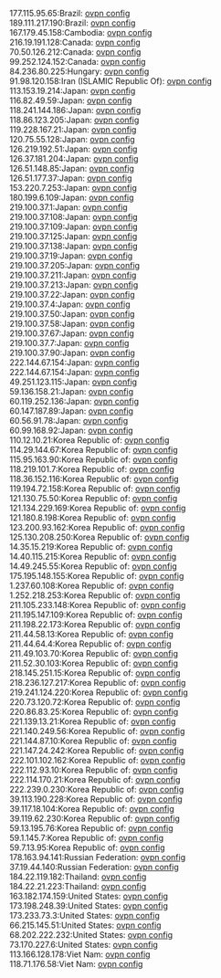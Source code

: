 177.115.95.65:Brazil: [ovpn config](vpn/177_115_95_65.ovpn)  
189.111.217.190:Brazil: [ovpn config](vpn/189_111_217_190.ovpn)  
167.179.45.158:Cambodia: [ovpn config](vpn/167_179_45_158.ovpn)  
216.19.191.128:Canada: [ovpn config](vpn/216_19_191_128.ovpn)  
70.50.126.212:Canada: [ovpn config](vpn/70_50_126_212.ovpn)  
99.252.124.152:Canada: [ovpn config](vpn/99_252_124_152.ovpn)  
84.236.80.225:Hungary: [ovpn config](vpn/84_236_80_225.ovpn)  
91.98.120.158:Iran (ISLAMIC Republic Of): [ovpn config](vpn/91_98_120_158.ovpn)  
113.153.19.214:Japan: [ovpn config](vpn/113_153_19_214.ovpn)  
116.82.49.59:Japan: [ovpn config](vpn/116_82_49_59.ovpn)  
118.241.144.186:Japan: [ovpn config](vpn/118_241_144_186.ovpn)  
118.86.123.205:Japan: [ovpn config](vpn/118_86_123_205.ovpn)  
119.228.167.21:Japan: [ovpn config](vpn/119_228_167_21.ovpn)  
120.75.55.128:Japan: [ovpn config](vpn/120_75_55_128.ovpn)  
126.219.192.51:Japan: [ovpn config](vpn/126_219_192_51.ovpn)  
126.37.181.204:Japan: [ovpn config](vpn/126_37_181_204.ovpn)  
126.51.148.85:Japan: [ovpn config](vpn/126_51_148_85.ovpn)  
126.51.177.37:Japan: [ovpn config](vpn/126_51_177_37.ovpn)  
153.220.7.253:Japan: [ovpn config](vpn/153_220_7_253.ovpn)  
180.199.6.109:Japan: [ovpn config](vpn/180_199_6_109.ovpn)  
219.100.37.1:Japan: [ovpn config](vpn/219_100_37_1.ovpn)  
219.100.37.108:Japan: [ovpn config](vpn/219_100_37_108.ovpn)  
219.100.37.109:Japan: [ovpn config](vpn/219_100_37_109.ovpn)  
219.100.37.125:Japan: [ovpn config](vpn/219_100_37_125.ovpn)  
219.100.37.138:Japan: [ovpn config](vpn/219_100_37_138.ovpn)  
219.100.37.19:Japan: [ovpn config](vpn/219_100_37_19.ovpn)  
219.100.37.205:Japan: [ovpn config](vpn/219_100_37_205.ovpn)  
219.100.37.211:Japan: [ovpn config](vpn/219_100_37_211.ovpn)  
219.100.37.213:Japan: [ovpn config](vpn/219_100_37_213.ovpn)  
219.100.37.22:Japan: [ovpn config](vpn/219_100_37_22.ovpn)  
219.100.37.4:Japan: [ovpn config](vpn/219_100_37_4.ovpn)  
219.100.37.50:Japan: [ovpn config](vpn/219_100_37_50.ovpn)  
219.100.37.58:Japan: [ovpn config](vpn/219_100_37_58.ovpn)  
219.100.37.67:Japan: [ovpn config](vpn/219_100_37_67.ovpn)  
219.100.37.7:Japan: [ovpn config](vpn/219_100_37_7.ovpn)  
219.100.37.90:Japan: [ovpn config](vpn/219_100_37_90.ovpn)  
222.144.67.154:Japan: [ovpn config](vpn/222_144_67_154.ovpn)  
222.144.67.154:Japan: [ovpn config](vpn/222_144_67_154.ovpn)  
49.251.123.115:Japan: [ovpn config](vpn/49_251_123_115.ovpn)  
59.136.158.21:Japan: [ovpn config](vpn/59_136_158_21.ovpn)  
60.119.252.136:Japan: [ovpn config](vpn/60_119_252_136.ovpn)  
60.147.187.89:Japan: [ovpn config](vpn/60_147_187_89.ovpn)  
60.56.91.78:Japan: [ovpn config](vpn/60_56_91_78.ovpn)  
60.99.168.92:Japan: [ovpn config](vpn/60_99_168_92.ovpn)  
110.12.10.21:Korea Republic of: [ovpn config](vpn/110_12_10_21.ovpn)  
114.29.144.67:Korea Republic of: [ovpn config](vpn/114_29_144_67.ovpn)  
115.95.163.90:Korea Republic of: [ovpn config](vpn/115_95_163_90.ovpn)  
118.219.101.7:Korea Republic of: [ovpn config](vpn/118_219_101_7.ovpn)  
118.36.152.116:Korea Republic of: [ovpn config](vpn/118_36_152_116.ovpn)  
119.194.72.158:Korea Republic of: [ovpn config](vpn/119_194_72_158.ovpn)  
121.130.75.50:Korea Republic of: [ovpn config](vpn/121_130_75_50.ovpn)  
121.134.229.169:Korea Republic of: [ovpn config](vpn/121_134_229_169.ovpn)  
121.180.8.198:Korea Republic of: [ovpn config](vpn/121_180_8_198.ovpn)  
123.200.93.162:Korea Republic of: [ovpn config](vpn/123_200_93_162.ovpn)  
125.130.208.250:Korea Republic of: [ovpn config](vpn/125_130_208_250.ovpn)  
14.35.15.219:Korea Republic of: [ovpn config](vpn/14_35_15_219.ovpn)  
14.40.115.215:Korea Republic of: [ovpn config](vpn/14_40_115_215.ovpn)  
14.49.245.55:Korea Republic of: [ovpn config](vpn/14_49_245_55.ovpn)  
175.195.148.155:Korea Republic of: [ovpn config](vpn/175_195_148_155.ovpn)  
1.237.60.108:Korea Republic of: [ovpn config](vpn/1_237_60_108.ovpn)  
1.252.218.253:Korea Republic of: [ovpn config](vpn/1_252_218_253.ovpn)  
211.105.233.148:Korea Republic of: [ovpn config](vpn/211_105_233_148.ovpn)  
211.195.147.109:Korea Republic of: [ovpn config](vpn/211_195_147_109.ovpn)  
211.198.22.173:Korea Republic of: [ovpn config](vpn/211_198_22_173.ovpn)  
211.44.58.13:Korea Republic of: [ovpn config](vpn/211_44_58_13.ovpn)  
211.44.64.4:Korea Republic of: [ovpn config](vpn/211_44_64_4.ovpn)  
211.49.103.70:Korea Republic of: [ovpn config](vpn/211_49_103_70.ovpn)  
211.52.30.103:Korea Republic of: [ovpn config](vpn/211_52_30_103.ovpn)  
218.145.251.15:Korea Republic of: [ovpn config](vpn/218_145_251_15.ovpn)  
218.236.127.217:Korea Republic of: [ovpn config](vpn/218_236_127_217.ovpn)  
219.241.124.220:Korea Republic of: [ovpn config](vpn/219_241_124_220.ovpn)  
220.73.120.72:Korea Republic of: [ovpn config](vpn/220_73_120_72.ovpn)  
220.86.83.25:Korea Republic of: [ovpn config](vpn/220_86_83_25.ovpn)  
221.139.13.21:Korea Republic of: [ovpn config](vpn/221_139_13_21.ovpn)  
221.140.249.56:Korea Republic of: [ovpn config](vpn/221_140_249_56.ovpn)  
221.144.87.10:Korea Republic of: [ovpn config](vpn/221_144_87_10.ovpn)  
221.147.24.242:Korea Republic of: [ovpn config](vpn/221_147_24_242.ovpn)  
222.101.102.162:Korea Republic of: [ovpn config](vpn/222_101_102_162.ovpn)  
222.112.93.10:Korea Republic of: [ovpn config](vpn/222_112_93_10.ovpn)  
222.114.170.21:Korea Republic of: [ovpn config](vpn/222_114_170_21.ovpn)  
222.239.0.230:Korea Republic of: [ovpn config](vpn/222_239_0_230.ovpn)  
39.113.190.228:Korea Republic of: [ovpn config](vpn/39_113_190_228.ovpn)  
39.117.18.104:Korea Republic of: [ovpn config](vpn/39_117_18_104.ovpn)  
39.119.62.230:Korea Republic of: [ovpn config](vpn/39_119_62_230.ovpn)  
59.13.195.76:Korea Republic of: [ovpn config](vpn/59_13_195_76.ovpn)  
59.1.145.7:Korea Republic of: [ovpn config](vpn/59_1_145_7.ovpn)  
59.7.13.95:Korea Republic of: [ovpn config](vpn/59_7_13_95.ovpn)  
178.163.94.141:Russian Federation: [ovpn config](vpn/178_163_94_141.ovpn)  
37.19.44.140:Russian Federation: [ovpn config](vpn/37_19_44_140.ovpn)  
184.22.119.182:Thailand: [ovpn config](vpn/184_22_119_182.ovpn)  
184.22.21.223:Thailand: [ovpn config](vpn/184_22_21_223.ovpn)  
163.182.174.159:United States: [ovpn config](vpn/163_182_174_159.ovpn)  
173.198.248.39:United States: [ovpn config](vpn/173_198_248_39.ovpn)  
173.233.73.3:United States: [ovpn config](vpn/173_233_73_3.ovpn)  
66.215.145.51:United States: [ovpn config](vpn/66_215_145_51.ovpn)  
68.202.222.232:United States: [ovpn config](vpn/68_202_222_232.ovpn)  
73.170.227.6:United States: [ovpn config](vpn/73_170_227_6.ovpn)  
113.166.128.178:Viet Nam: [ovpn config](vpn/113_166_128_178.ovpn)  
118.71.176.58:Viet Nam: [ovpn config](vpn/118_71_176_58.ovpn)  
